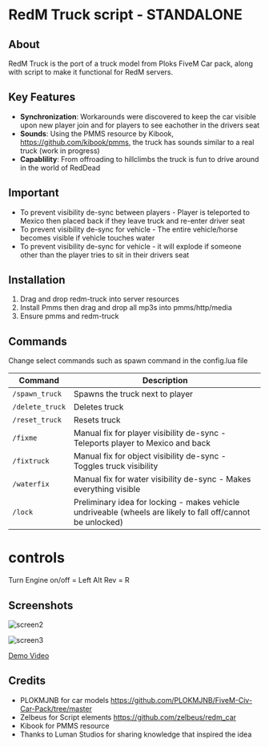 # RedM Truck script - STANDALONE

## About

RedM Truck is the port of a truck model from Ploks FiveM Car pack, along with script to make it functional for RedM servers.

## Key Features

- **Synchronization**: Workarounds were discovered to keep the car visible upon new player join and for players to see eachother in the drivers seat
- **Sounds**: Using the PMMS resource by Kibook, https://github.com/kibook/pmms, the truck has sounds similar to a real truck (work in progress) 
- **Capablility**: From offroading to hillclimbs the truck is fun to drive around in the world of RedDead

## Important
- To prevent visibility de-sync between players - Player is teleported to Mexico then placed back if they leave truck and re-enter driver seat
- To prevent visibility de-sync for vehicle - The entire vehicle/horse becomes visible if vehicle touches water
- To prevent visibility de-sync for vehicle - it will explode if someone other than the player tries to sit in their drivers seat

## Installation

1. Drag and drop redm-truck into server resources
2. Install Pmms then drag and drop all mp3s into pmms/http/media
3. Ensure pmms and redm-truck

## Commands
Change select commands such as spawn command in the config.lua file

| Command | Description |
| --- | --- |
| `/spawn_truck` | Spawns the truck next to player |
| `/delete_truck` | Deletes truck |
| `/reset_truck` | Resets truck |
| `/fixme` | Manual fix for player visibility de-sync - Teleports player to Mexico and back |
| `/fixtruck` | Manual fix for object visibility de-sync - Toggles truck visibility |
| `/waterfix` | Manual fix for water visibility de-sync - Makes everything visible |
| `/lock` | Preliminary idea for locking - makes vehicle undriveable (wheels are likely to fall off/cannot be unlocked) |

# controls

Turn Engine on/off = Left Alt
Rev = R


## Screenshots

![screen2](https://github.com/Silonugget/redm-truck/assets/107784929/47ca92c6-ead6-4e62-af09-71ce80295afb)

![screen3](https://github.com/Silonugget/redm-truck/assets/107784929/ff2c9950-ab95-46b5-9e8a-7781a19477f1)

[Demo Video](https://silonugget.com)

## Credits
- PLOKMJNB for car models https://github.com/PLOKMJNB/FiveM-Civ-Car-Pack/tree/master
- Zelbeus for Script elements https://github.com/zelbeus/redm_car
- Kibook for PMMS resource 
- Thanks to Luman Studios for sharing knowledge that inspired the idea
